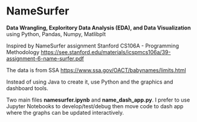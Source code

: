 # NameSurfer
**Data Wrangling, Exploritory Data Analysis (EDA), and Data Visualization** using Python, Pandas, Numpy, Matlibplt

Inspired by NameSurfer assignment Stanford CS106A - Programming Methodology https://see.stanford.edu/materials/icspmcs106a/39-assignment-6-name-surfer.pdf

The data is from SSA https://www.ssa.gov/OACT/babynames/limits.html

Instead of using Java to create it, use Python and the graphics and dashboard tools.

Two main files **namesurfer.ipynb** and **name_dash_app.py**. I prefer to use Jupyter Notebooks to develop/test/debug then move code to dash app where the graphs can be updated interactively.
